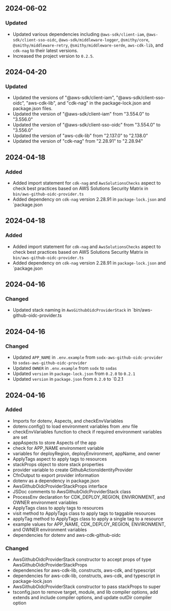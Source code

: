 ## 2024-06-02

### Updated
- Updated various dependencies including `@aws-sdk/client-iam`, `@aws-sdk/client-sso-oidc`, `@aws-sdk/middleware-logger`, `@smithy/core`, `@smithy/middleware-retry`, `@smithy/middleware-serde`, `aws-cdk-lib`, and `cdk-nag` to their latest versions.
- Increased the project version to `0.2.5`.

## 2024-04-20

### Updated
- Updated the versions of "@aws-sdk/client-iam", "@aws-sdk/client-sso-oidc", "aws-cdk-lib", and "cdk-nag" in the package-lock.json and package.json files.
- Updated the version of "@aws-sdk/client-iam" from "3.554.0" to "3.556.0"
- Updated the version of "@aws-sdk/client-sso-oidc" from "3.554.0" to "3.556.0"
- Updated the version of "aws-cdk-lib" from "2.137.0" to "2.138.0"
- Updated the version of "cdk-nag" from "2.28.91" to "2.28.94"

## 2024-04-18

### Added
- Added import statement for `cdk-nag` and `AwsSolutionsChecks` aspect to check best practices based on AWS Solutions Security Matrix in `bin/aws-github-oidc-provider.ts`
- Added dependency on `cdk-nag` version 2.28.91 in `package-lock.json` and `package.json

## 2024-04-18

### Added
- Added import statement for `cdk-nag` and `AwsSolutionsChecks` aspect to check best practices based on AWS Solutions Security Matrix in `bin/aws-github-oidc-provider.ts`
- Added dependency on `cdk-nag` version 2.28.91 in `package-lock.json` and `package.json

## 2024-04-16

### Changed
- Updated stack naming in `AwsGithubOidcProviderStack` in `bin/aws-github-oidc-provider.ts

## 2024-04-16

### Changed
- Updated `APP_NAME` in `.env.example` from `sodx-aws-github-oidc-provider` to `sodas-aws-github-oidc-provider`
- Updated `OWNER` in `.env.example` from `sodx` to `sodas`
- Updated `version` in `package-lock.json` from `0.2.0` to `0.2.1`
- Updated `version` in `package.json` from `0.2.0` to `0.2.1

## 2024-04-16

### Added
- Imports for dotenv, Aspects, and checkEnvVariables
- dotenv.config() to load environment variables from .env file
- checkEnvVariables function to check if required environment variables are set
- appAspects to store Aspects of the app
- check for APP_NAME environment variable
- variables for deployRegion, deployEnvironment, appName, and owner
- ApplyTags aspect to apply tags to resources
- stackProps object to store stack properties
- provider variable to create GithubActionsIdentityProvider
- CfnOutput to export provider information
- dotenv as a dependency in package.json
- AwsGithubOidcProviderStackProps interface
- JSDoc comments to AwsGithubOidcProviderStack class
- ProcessEnv declaration for CDK_DEPLOY_REGION, ENVIRONMENT, and OWNER environment variables
- ApplyTags class to apply tags to resources
- visit method to ApplyTags class to apply tags to taggable resources
- applyTag method to ApplyTags class to apply a single tag to a resource
- example values for APP_NAME, CDK_DEPLOY_REGION, ENVIRONMENT, and OWNER environment variables
- dependencies for dotenv and aws-cdk-github-oidc

### Changed
- AwsGithubOidcProviderStack constructor to accept props of type AwsGithubOidcProviderStackProps
- dependencies for aws-cdk-lib, constructs, aws-cdk, and typescript
- dependencies for aws-cdk-lib, constructs, aws-cdk, and typescript in package-lock.json
- AwsGithubOidcProviderStack constructor to pass stackProps to super
- tsconfig.json to remove target, module, and lib compiler options, add extends and include compiler options, and update outDir compiler option